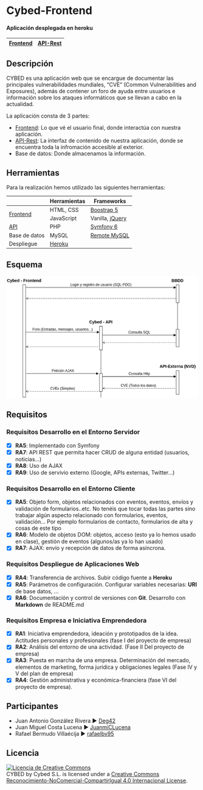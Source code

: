 # Cybed-Frontend

#### Aplicación desplegada en heroku

|  [Frontend](https://cybed-frontend.herokuapp.com/)   |[API-Rest](https://cybed-api.herokuapp.com/)
|--------------|-----------------|



## Descripción

CYBED es una aplicación web que se encargue de documentar las principales vulnerabilidades mundiales, “CVE” (Common Vulnerabilities and Exposures), además de contener un foro de ayuda entre usuarios e información sobre los ataques informáticos que se llevan a cabo en la actualidad.

La aplicación consta de 3 partes:
- [Frontend](https://github.com/Proyecto-Cybed/Cybed-Frontend): Lo que vé el usuario final, donde interactúa con nuestra aplicación.
- [API-Rest](https://github.com/Proyecto-Cybed/Cybed-API): La interfaz de contenido de nuestra aplicación, donde se encuentra toda la infromación accesible al exterior.
- Base de datos: Donde almacenamos la información.


## Herramientas

Para la realización hemos utilizado las siguientes herramientas:

<table>
<thead>
  <tr>
    <th></th>
    <th>Herramientas</th>
    <th>Frameworks</th>
  </tr>
</thead>
<tbody>
  <tr>
  <td rowspan="2"><a href="https://github.com/Proyecto-Cybed/Cybed-Frontend">Frontend</a></td>
    <td>HTML, CSS</td>
    <td><a href="https://getbootstrap.com/">Boostrap 5</a></td>
  </tr>
  <tr>
    <td>JavaScript</td>
    <td>Vanilla, <a href="https://jquery.com/">jQuery</a></td>
  </tr>
  <tr>
  <td><a href="https://github.com/Proyecto-Cybed/Cybed-API">API</a></td>
    <td>PHP</td>
    <td><a href="https://symfony.com/releases/6.0">Symfony 6</a></td>
  </tr>
  <tr>
    <td>Base de datos</td>
    <td>MySQL</td>
    <td><a href="https://remotemysql.com/">Remote MySQL</a></td>
  </tr>
   <tr>
    <td>Despliegue</td>
    <td><a href="https://www.heroku.com/">Heroku</a></td>
    <td></td>
  </tr>
</tbody>
</table>

## Esquema

![Esquema](https://github.com/Proyecto-Cybed/Cybed-Frontend/blob/main/snapshots/Diagrama%20APP.png)

## Requisitos

### Requisitos Desarrollo en el Entorno Servidor

- [X] __RA5__: Implementado con Symfony
- [X] __RA7__: API REST que permita hacer CRUD de alguna entidad (usuarios, noticias...)
- [X] __RA8__: Uso de AJAX
- [X] __RA9__: Uso de servivio externo (Google, APIs externas, Twitter...)

### Requisitos Desarrollo en el Entorno Cliente

- [X] __RA5__: Objeto form, objetos relacionados con eventos, eventos, envíos y validación de formularios..etc. No tenéis que tocar todas las partes sino trabajar algún aspecto relacionado con formularios, eventos, validación... Por ejemplo formularios de contacto, formularios de alta y cosas de este tipo 
- [X] __RA6__: Modelo de objetos DOM: objetos, acceso (esto ya lo hemos usado en clase), gestión de eventos (algunos/as ya lo han usado)
- [X] __RA7__: AJAX: envío y recepción de datos de forma asíncrona.

### Requisitos Despliegue de Aplicaciones Web

- [X] __RA4__: Transferencia de archivos. Subir código fuente a __Heroku__
- [X] __RA5__: Parámetros de configuración. Configurar variables necesarias: __URI__ de base datos, ...
- [X] __RA6__: Documentación y control de versiones con __Git__. Desarrollo con __Markdown__ de README.md 

### Requisitos Empresa e Iniciativa Emprendedora

- [X] __RA1__: Iniciativa emprendedora, ideación y  prototipados de la idea. Actitudes personales y profesionales (fase I del proyecto de empresa)
- [X] __RA2__: Análisis del entorno de una actividad. (Fase II Del proyecto de empresa)
- [X] __RA3__: Puesta en marcha de una empresa. Determinación del mercado, elementos de marketing, forma jurídica y obligaciones legales (Fase lV y V del plan de empresa) 
- [X] __RA4__: Gestión administrativa y económica-financiera (fase VI del proyecto de empresa). 

## Participantes
- Juan Antonio González Rivera ► [Deg42](https://github.com/Deg42)
- Juan Miguel Costa Lucena ► [JuanmiCLucena](https://github.com/JuanmiCLucena)
- Rafael Bermudo Villaécija ► [rafaelbv95](https://github.com/rafaelbv95)

## Licencia

<a rel="license" href="http://creativecommons.org/licenses/by-nc-sa/4.0/"><img alt="Licencia de Creative Commons" style="border-width:0" src="https://i.creativecommons.org/l/by-nc-sa/4.0/88x31.png" /></a><br /><span xmlns:dct="http://purl.org/dc/terms/" property="dct:title">CYBED</span> by <span xmlns:cc="http://creativecommons.org/ns#" property="cc:attributionName">Cybed S.L.</span> is licensed under a <a rel="license" href="http://creativecommons.org/licenses/by-nc-sa/4.0/">Creative Commons Reconocimiento-NoComercial-CompartirIgual 4.0 Internacional License</a>.
